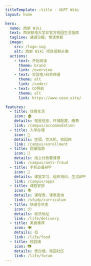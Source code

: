 ```yaml
---
titleTemplate: :title - XUPT Wiki
layout: home

hero:
  name: 西邮 Wiki
  text: 西安邮电大学非官方校园生活指南
  tagline: 通透见解，常读常新
  image:
    src: /logo.svg
    alt: 西邮 Wiki 项目组群头像
  actions:
    - text: 开始阅读
      theme: brand
      link: /overview
    - text: 实验室/码农频道
      theme: alt
      link: /coder/
    - text: CO导航
      theme: alt
      link: https://www.cooo.site/

features:
  - title: 住宿生活
    icon: 🏠
    details: 宿舍信息、环境配置、缴费
    link: /campus/accommodation
  - title: 入学办理
    icon: 📝
    details: 空调、饮水机、校园网
    link: /campus/enrollment
  - title: 防骗指南
    icon: 🚨
    details: 线上付款要谨慎
    link: /campus/anti-fraud
  - title: 手机必备APP
    icon: 📱
    details: 课堂学习、组织培训、生活APP
    link: /campus/apps
  - title: 课程安排
    icon: 📚
    details: 课程表、课表查询
    link: /study/curriculum
  - title: 快递与外卖
    icon: 📦
    details: 收货地址
    link: /life/delivery
  - title: 美食推荐
    icon: 🍽️
    details: 😋
    link: /life/food
  - title: 校园墙
    icon: 📷
    details: 表白墙、校园社区
    link: /life/forum
---
```

